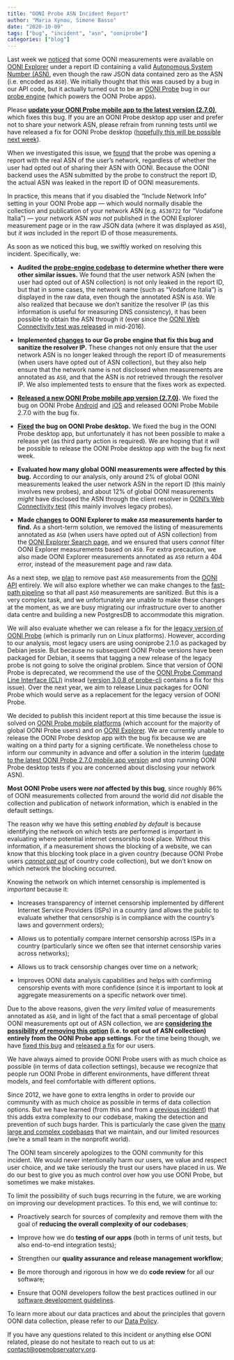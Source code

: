 ```yaml
---
title: "OONI Probe ASN Incident Report"
author: "Maria Xynou, Simone Basso"
date: "2020-10-09"
tags: ["bug", "incident", "asn", "ooniprobe"]
categories: ["blog"]
---
```


Last week we [noticed](https://github.com/ooni/explorer/issues/495)
that some OONI measurements were available on [OONI Explorer](https://explorer.ooni.org/) under a report ID containing a
valid [Autonomous System Number (ASN)](https://ooni.org/support/glossary/#asn), even though the raw
JSON data contained zero as the ASN (i.e. encoded as `AS0`). We
initially thought that this was caused by a bug in our API code, but it
actually turned out to be an [OONI Probe](https://ooni.org/install/)
bug in our [probe engine](https://github.com/ooni/probe-engine) (which
powers the OONI Probe apps).

Please **[update your OONI Probe mobile app to the latest version (2.7.0)](https://ooni.org/install/mobile)**, which fixes this bug.
If you are an OONI Probe desktop app user and prefer not to share your
network ASN, please refrain from running tests until we have released a
fix for OONI Probe desktop ([hopefully this will be possible next week](https://github.com/ooni/explorer/issues/495#issuecomment-705518245)).

When we investigated this issue, we
[found](https://github.com/ooni/probe-engine/pull/966) that the probe
was opening a report with the real ASN of the user’s network, regardless
of whether the user had opted out of sharing their ASN with OONI.
Because the OONI backend uses the ASN submitted by the probe to
construct the report ID, the actual ASN was leaked in the report ID of
OONI measurements.

In practice, this means that if you disabled the “Include Network Info”
setting in your OONI Probe app — which would normally disable the
collection and publication of your network ASN (e.g. `AS30722` for
“Vodafone Italia”) — your network ASN *was not* published in the OONI
Explorer measurement page or in the raw JSON data (where it was
displayed as `AS0`), but *it was* included in the report ID of those
measurements.

As soon as we noticed this bug, we swiftly worked on resolving this
incident. Specifically, we:

* **Audited the [probe-engine codebase](https://github.com/ooni/probe-engine) to determine
whether there were other similar issues.** We found that the user
network ASN (when the user had opted out of ASN collection) is not
only leaked in the report ID, but that in some cases, the network
name (such as “Vodafone Italia”) is displayed in the raw data,
even though the annotated ASN is `AS0`. We also realized that
because we don’t sanitize the resolver IP (as this information is
useful for measuring DNS consistency), it has been possible to
obtain the ASN through it (ever since the [OONI Web Connectivity test was released](https://ooni.org/post/web-connectivity/) in
mid-2016).

* **Implemented [changes](https://github.com/ooni/probe-engine/compare/fe78736...0772010)
to our Go probe engine that fix this bug and sanitize the resolver
IP.** These changes not only ensure that the user network ASN is
no longer leaked through the report ID of measurements (when users
have opted out of ASN collection), but they also help ensure that
the network name is not disclosed when measurements are annotated
as `AS0`, and that the ASN is *not* retrieved through the
resolver IP. We also implemented tests to ensure that the fixes
work as expected.

* **[Released a new OONI Probe mobile app version (2.7.0)](https://ooni.org/install/mobile).** We fixed the bug on
OONI Probe [Android](https://github.com/ooni/probe-android/releases/tag/v2.7.0)
and [iOS](https://github.com/ooni/probe-ios/releases/tag/v2.7.0)
and released OONI Probe Mobile 2.7.0 with the bug fix.

* **[Fixed](https://github.com/ooni/probe-cli/releases/tag/v3.0.8) the bug on OONI Probe desktop.** We fixed the bug in the OONI
Probe desktop app, but unfortunately it has not been possible to
make a release yet (as third party action is required). We are
hoping that it will be possible to release the OONI Probe desktop
app with the bug fix next week.

* **Evaluated how many global OONI measurements were affected by this bug.** According to our analysis, only around 2% of global OONI
measurements leaked the user network ASN in the report ID (this
mainly involves new probes), and about 12% of global OONI
measurements *might* have disclosed the ASN through the client
resolver in [OONI’s Web Connectivity test](https://ooni.org/nettest/web-connectivity/) (this mainly
involves legacy probes).

* **Made [changes](https://github.com/ooni/explorer/releases/tag/v2.0.10) to OONI Explorer to make `AS0` measurements harder to find.** As
a short-term solution, we removed the listing of measurements
annotated as `AS0` (when users have opted out of ASN collection)
from the [OONI Explorer Search page](https://explorer.ooni.org/search), and we ensured that
users *cannot* filter OONI Explorer measurements based on `AS0`.
For extra precaution, we also made OONI Explorer measurements
annotated as `AS0` return a 404 error, instead of the
measurement page and raw data.

As a next step, we [plan](https://github.com/ooni/backend/issues/458)
to remove past `AS0` measurements from the [OONI API](https://api.ooni.io/) entirely. We will also explore whether we
can make changes to the [fast-path pipeline](https://github.com/ooni/pipeline) so that all past `AS0`
measurements are sanitized. But this is a very complex task, and we
unfortunately are unable to make these changes at the moment, as we are
busy migrating our infrastructure over to another data centre and
building a new PostgresDB to accommodate this migration.

We will also evaluate whether we can release a fix for the [legacy version of OONI Probe](https://github.com/ooni/probe-legacy) (which is
primarily run on Linux platforms). However, according to our analysis,
most legacy users are using ooniprobe 2.1.0 as packaged by Debian
jessie. But because no subsequent OONI Probe versions have been packaged
for Debian, it seems that tagging a new release of the legacy probe is
not going to solve the original problem. Since that version of OONI
Probe is deprecated, we recommend the use of the [OONI Probe Command Line Interface (CLI)](https://github.com/ooni/probe-cli) instead
([version 3.0.8 of probe-cli](https://github.com/ooni/probe-cli/releases/tag/v3.0.8)
contains a fix for this issue). Over the next year, we aim to release
Linux packages for OONI Probe which would serve as a replacement for the
legacy version of OONI Probe.

We decided to publish this incident report at this time because the
issue is solved on [OONI Probe mobile platforms](https://ooni.org/install/mobile) (which account for the
majority of global OONI Probe users) and on [OONI Explorer](https://explorer.ooni.org/). We are currently unable to
release the OONI Probe desktop app with the bug fix because we are
waiting on a third party for a signing certificate. We nonetheless chose
to inform our community in advance and offer a solution in the interim
([update to the latest OONI Probe 2.7.0 mobile app version](https://ooni.org/install/mobile) and stop running OONI Probe
desktop tests if you are concerned about disclosing your network ASN).

**Most OONI Probe users were *not* affected by this bug**, since roughly
86% of OONI measurements collected from around the world did *not*
disable the collection and publication of network information, which is
enabled in the default settings.

The reason why we have this setting *enabled by default* is because
identifying the network on which tests are performed is important in
evaluating where potential internet censorship took place. Without this
information, if a measurement shows the blocking of a website, we can
know that this blocking took place in a given country (because OONI
Probe users *[cannot opt out](https://ooni.org/about/data-policy#data-we-collect)* of country
code collection), but we don’t know on which network the blocking
occurred.

Knowing the network on which internet censorship is implemented is
*important* because it:

* Increases transparency of internet censorship implemented by
different Internet Service Providers (ISPs) in a country (and
allows the public to evaluate whether that censorship is in
compliance with the country’s laws and government orders);

* Allows us to potentially compare internet censorship across ISPs in
a country (particularly since we often see that internet
censorship varies across networks);

* Allows us to track censorship changes over time on a network;

* Improves OONI data analysis capabilities and helps with confirming
censorship events with more confidence (since it is important to
look at aggregate measurements on a specific network over time).

Due to the above reasons, given the *very limited value* of measurements
annotated as `AS0`, and in light of the fact that a small percentage
of global OONI measurements opt out of ASN collection, we are
**[considering the possibility of removing this option](https://github.com/ooni/probe-engine/issues/974) (i.e. to opt
out of ASN collection) entirely from the OONI Probe app settings**. For
the time being though, we have [fixed this bug](https://github.com/ooni/explorer/issues/495#issuecomment-704200732)
and [released a fix](https://ooni.org/install/mobile) for our users.

We have always aimed to provide OONI Probe users with as much choice as
possible (in terms of data collection settings), because we recognize
that people run OONI Probe in different environments, have different
threat models, and feel comfortable with different options.

Since 2012, we have gone to extra lengths in order to provide our
community with as much choice as possible in terms of data collection
options. But we have learned (from this and from a [previous incident](https://ooni.org/post/ooni-probe-android-200-incident/)) that
this adds extra complexity to our codebase, making the detection and
prevention of such bugs harder. This is particularly the case given the
[many large and complex codebases](https://github.com/ooni) that we
maintain, and our limited resources (we’re a small team in the nonprofit
world).

The OONI team sincerely apologizes to the OONI community for this
incident. We would never intentionally harm our users, we value and
respect user choice, and we take seriously the trust our users have
placed in us. We do our best to give you as much control over how you
use OONI Probe, but sometimes we make mistakes.

To limit the possibility of such bugs recurring in the future, we are
working on improving our development practices. To this end, we will
continue to:

* Proactively search for sources of complexity and remove them with
the goal of **reducing the overall complexity of our codebases**;

* Improve how we do **testing of our apps** (both in terms of unit
tests, but also end-to-end integration tests);

* Strengthen our **quality assurance and release management
workflow**;

* Be more thorough and rigorous in how we do **code review** for all
our software;

* Ensure that OONI developers follow the best practices outlined in
our [software development guidelines](https://ooni.org/post/ooni-software-development-guidelines).

To learn more about our data practices and about the principles that
govern OONI data collection, please refer to our [Data Policy](https://ooni.org/about/data-policy).

If you have any questions related to this incident or anything else OONI
related, please do not hesitate to reach out to us at:
[contact@openobservatory.org](mailto:contact@openobservatory.org).
